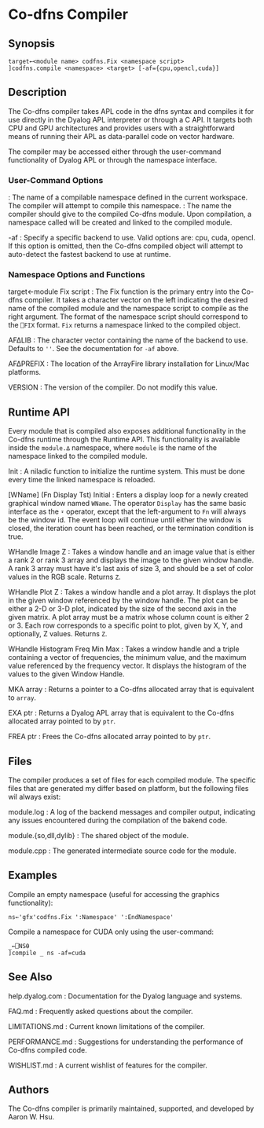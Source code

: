 ﻿# Co-dfns Compiler

## Synopsis

	target←<module name> codfns.Fix <namespace script>
	]codfns.compile <namespace> <target> [-af={cpu,opencl,cuda}]

## Description

The Co-dfns compiler takes APL code in the dfns syntax and compiles it for use directly in the Dyalog APL interpreter or through a C API. It targets both CPU and GPU architectures and provides users with a straightforward means of running their APL as data-parallel code on vector hardware. 

The compiler may be accessed either through the user-command functionality of Dyalog APL or through the namespace interface. 

### User-Command Options

<namespace>
: The name of a compilable namespace defined in the current workspace. The compiler will attempt to compile this namespace.

<target>
: The name the compiler should give to the compiled Co-dfns module. Upon compilation, a namespace called <target> will be created and linked to the compiled module.

-af
: Specify a specific backend to use. Valid options are: cpu, cuda, opencl. If this option is omitted, then the Co-dfns compiled object will attempt to auto-detect the fastest backend to use at runtime.

### Namespace Options and Functions

target←module Fix script
: The Fix function is the primary entry into the Co-dfns compiler. It takes a character vector on the left indicating the desired name of the compiled module and the namespace script to compile as the right argument. The format of the namespace script should correspond to the `⎕FIX` format. `Fix` returns a namespace linked to the compiled object.

AF∆LIB
: The character vector containing the name of the backend to use. Defaults to `''`. See the documentation for `-af` above.

AF∆PREFIX
: The location of the ArrayFire library installation for Linux/Mac platforms.

VERSION
: The version of the compiler. Do not modify this value.

## Runtime API

Every module that is compiled also exposes additional functionality in the Co-dfns runtime through the Runtime API. This functionality is available inside the `module.∆` namespace, where `module` is the name of the namespace linked to the compiled module.

Init
: A niladic function to initialize the runtime system. This must be done every time the linked namespace is reloaded.

[WName] (Fn Display Tst) Initial
: Enters a display loop for a newly created graphical window named `WName`. The operator `Display` has the same basic interface as the `⍣` operator, except that the left-argument to `Fn` will always be the window id. The event loop will continue until either the window is closed, the iteration count has been reached, or the termination condition is true.

WHandle Image Z
: Takes a window handle and an image value that is either a rank 2 or rank 3 
array and displays the image to the given window handle. A rank 3 array 
must have it's last axis of size 3, and should be a set of color values in 
the RGB scale. Returns `Z`.

WHandle Plot Z
: Takes a window handle and a plot array. It displays the plot in the given 
window referenced by the window handle. The plot can be either a 2-D or 3-D
plot, indicated by the size of the second axis in the given matrix. A 
plot array must be a matrix whose column count is either 2 or 3. Each row 
corresponds to a specific point to plot, given by X, Y, and optionally, Z 
values. Returns `Z`.

WHandle Histogram Freq Min Max
: Takes a window handle and a triple containing a vector of frequencies, 
the minimum value, and the maximum value referenced by the frequency vector.
It displays the histogram of the values to the given Window Handle.

MKA array
: Returns a pointer to a Co-dfns allocated array that is equivalent to `array`. 

EXA ptr
: Returns a Dyalog APL array that is equivalent to the Co-dfns allocated array pointed to by `ptr`.

FREA ptr
: Frees the Co-dfns allocated array pointed to by `ptr`.

## Files

The compiler produces a set of files for each compiled module. The specific files that are generated my differ based on platform, but the following files wil always exist:

module.log
: A log of the backend messages and compiler output, indicating any issues encountered during the compilation of the bakend code.

module.{so,dll,dylib}
: The shared object of the module.

module.cpp
: The generated intermediate source code for the module.

## Examples

Compile an empty namespace (useful for accessing the graphics functionality):

	ns←'gfx'codfns.Fix ':Namespace' ':EndNamespace'

Compile a namespace for CUDA only using the user-command:

	_←⎕NS⍬
	]compile _ ns -af=cuda

## See Also

help.dyalog.com
: Documentation for the Dyalog language and systems.

FAQ.md
: Frequently asked questions about the compiler.

LIMITATIONS.md
: Current known limitations of the compiler.

PERFORMANCE.md
: Suggestions for understanding the performance of Co-dfns compiled code.

WISHLIST.md
: A current wishlist of features for the compiler.

## Authors

The Co-dfns compiler is primarily maintained, supported, and developed by Aaron W. Hsu.